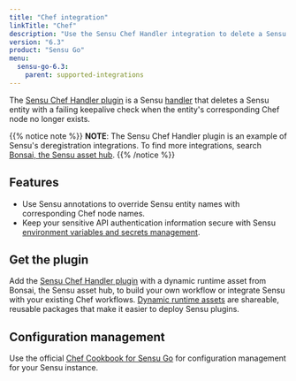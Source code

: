 ```yaml
---
title: "Chef integration"
linkTitle: "Chef"
description: "Use the Sensu Chef Handler integration to delete a Sensu entity with a failing keepalive check when the entity's corresponding Chef node no longer exists."
version: "6.3"
product: "Sensu Go"
menu: 
  sensu-go-6.3:
    parent: supported-integrations
---
```


The [Sensu Chef Handler plugin][4] is a Sensu [handler][1] that deletes a Sensu entity with a failing keepalive check when the entity's corresponding Chef node no longer exists.

{{% notice note %}}
**NOTE**: The Sensu Chef Handler plugin is an example of Sensu's deregistration integrations.
To find more integrations, search [Bonsai, the Sensu asset hub](https://bonsai.sensu.io/).
{{% /notice %}}

## Features

- Use Sensu annotations to override Sensu entity names with corresponding Chef node names.
- Keep your sensitive API authentication information secure with Sensu [environment variables and secrets management][6].

## Get the plugin

Add the [Sensu Chef Handler plugin][4] with a dynamic runtime asset from Bonsai, the Sensu asset hub, to build your own workflow or integrate Sensu with your existing Chef workflows.
[Dynamic runtime assets][5] are shareable, reusable packages that make it easier to deploy Sensu plugins.

## Configuration management

Use the official [Chef Cookbook for Sensu Go][3] for configuration management for your Sensu instance.


[1]: ../../../observability-pipeline/observe-process/handlers/
[2]: ../../../observability-pipeline/observe-process/handler-templates/
[3]: https://supermarket.chef.io/cookbooks/sensu-go
[4]: https://bonsai.sensu.io/assets/sensu/sensu-chef-handler
[5]: ../../assets
[6]: ../../../operations/manage-secrets/
